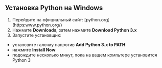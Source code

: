 ## Установка Python на Windows

1. Перейдите на официальный сайт: [python.org] (https:www.python.org/)
2. Нажмите **Downloads**, затем нажмите **Download Python 3.x**
3. Запустите установщик:
- установите галочку напротив **Add Python 3.x to PATH**
- нажмите **Install Now**
- подождите несколько минут, пока на вашем компьтере установится Python 3